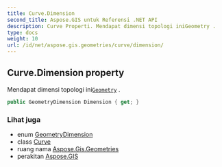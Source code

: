```yaml
---
title: Curve.Dimension
second_title: Aspose.GIS untuk Referensi .NET API
description: Curve Properti. Mendapat dimensi topologi iniGeometry .
type: docs
weight: 10
url: /id/net/aspose.gis.geometries/curve/dimension/
---
```

## Curve.Dimension property

Mendapat dimensi topologi ini[`Geometry`](../../geometry/) .

```csharp
public GeometryDimension Dimension { get; }
```

### Lihat juga

* enum [GeometryDimension](../../geometrydimension/)
* class [Curve](../)
* ruang nama [Aspose.Gis.Geometries](../../curve/)
* perakitan [Aspose.GIS](../../../)


